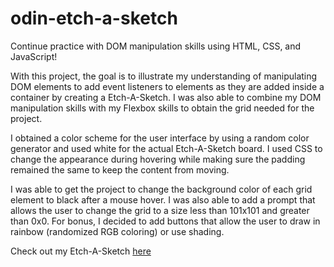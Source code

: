 # odin-etch-a-sketch

Continue practice with DOM manipulation skills using HTML, CSS, and JavaScript!

With this project, the goal is to illustrate my understanding of manipulating DOM elements to add event listeners to elements as they are added inside a container by creating a Etch-A-Sketch. I was also able to combine my DOM manipulation skills with my Flexbox skills to obtain the grid needed for the project.

I obtained a color scheme for the user interface by using a random color generator and used white for the actual Etch-A-Sketch board. I used CSS to change the appearance during hovering while making sure the padding remained the same to keep the content from moving.

I was able to get the project to change the background color of each grid element to black after a mouse hover. I was also able to add a prompt that allows the user to change the grid to a size less than 101x101 and greater than 0x0. For bonus, I decided to add buttons that allow the user to draw in rainbow (randomized RGB coloring) or use shading.

Check out my Etch-A-Sketch [here](https://hfrazee01.github.io/odin-etch-a-sketch/)